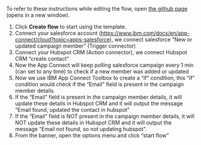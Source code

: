 To refer to these instructions while editing the flow, open [the github page](https://github.com/ot4i/app-connect-templates/blob/CMPE272_Team15/resources/markdown/API%20to%20update%20the%20campaign%20member%20info%20from%20Salesforce%20campaign%20to%20Hubspot%20CRM_instructions.md) (opens in a new window).

1. Click **Create flow** to start using the template.
2.	Connect your salesforce account (https://www.ibm.com/docs/en/app-connect/cloud?topic=apps-salesforce), we connect salesforce “New or updated campaign member” (Trigger connector)
3.	Connect your Hubspot CRM (Action connector), we connect Hubspot CRM “create contact”
4.	Now the App Connect will keep polling salesforce campaign every 1 min (can set to any time) to check if a new member was added or updated
5.	Now we use IBM App Connect Toolbox to create a “if” condition, this “if” condition would check if the “Email” field is present in the campaign member details.
6.	If the “Email” field is present in the campaign member details, it will update these details in Hubspot CRM and it will output the message “Email found, updated the contact in hubspot”
7.	If the “Email” field is NOT present in the campaign member details, it will NOT update these details in Hubspot CRM and it will output the message “Email not found, so not updating hubspot”.
8.	From the banner, open the options menu and click “start flow”
